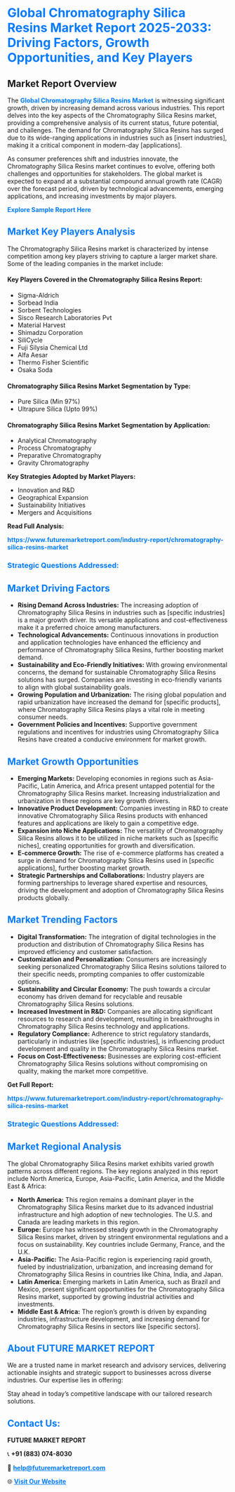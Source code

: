 <h1 style="color: #007BFF;">Global Chromatography Silica Resins Market Report 2025-2033: Driving Factors, Growth Opportunities, and Key Players</h1>

<section id="overview">
<h2>Market Report Overview</h2>
<p>The <a href="https://www.futuremarketreport.com/industry-report/chromatography-silica-resins-market" style="color: #007BFF; text-decoration: none;"><strong>Global Chromatography Silica Resins Market</strong></a> is witnessing significant growth, driven by increasing demand across various industries. This report delves into the key aspects of the Chromatography Silica Resins market, providing a comprehensive analysis of its current status, future potential, and challenges. The demand for Chromatography Silica Resins has surged due to its wide-ranging applications in industries such as [insert industries], making it a critical component in modern-day [applications].</p>
<p>As consumer preferences shift and industries innovate, the Chromatography Silica Resins market continues to evolve, offering both challenges and opportunities for stakeholders. The global market is expected to expand at a substantial compound annual growth rate (CAGR) over the forecast period, driven by technological advancements, emerging applications, and increasing investments by major players.</p>
</section>

<section id="overview">
<p><a href="https://www.futuremarketreport.com/request-sample/reportId=103615" style="color: #007BFF; text-decoration: none;"><strong>Explore Sample Report Here</strong></a></p>
</section>

<section id="key-players">
<h2 style="color: #007BFF;">Market Key Players Analysis</h2>
<p>The Chromatography Silica Resins market is characterized by intense competition among key players striving to capture a larger market share. Some of the leading companies in the market include:</p>
<h4>Key Players Covered in the Chromatography Silica Resins Report:</h4>
<ul><li>Sigma-Aldrich</li><li>Sorbead India</li><li>Sorbent Technologies</li><li>Sisco Research Laboratories Pvt</li><li>Material Harvest</li><li>Shimadzu Corporation</li><li>SiliCycle</li><li>Fuji Silysia Chemical Ltd</li><li>Alfa Aesar</li><li>Thermo Fisher Scientific</li><li>Osaka Soda</li></ul>
<h4>Chromatography Silica Resins Market Segmentation by Type:</h4>
<ul><li>Pure Silica (Min 97%)</li><li>Ultrapure Silica (Upto 99%)</li></ul>

<h4>Chromatography Silica Resins Market Segmentation by Application:</h4>
<ul><li>Analytical Chromatography</li><li>Process Chromatography</li><li>Preparative Chromatography</li><li>Gravity Chromatography</li></ul>
<p><strong>Key Strategies Adopted by Market Players:</strong></p>
<ul>
<li>Innovation and R&D</li>
<li>Geographical Expansion</li>
<li>Sustainability Initiatives</li>
<li>Mergers and Acquisitions</li>
</ul>
</section>

<section>
<p><strong>Read Full Analysis: </strong></p><a href="https://www.futuremarketreport.com/industry-report/chromatography-silica-resins-market" style="color: #007BFF; text-decoration: none;"><strong>https://www.futuremarketreport.com/industry-report/chromatography-silica-resins-market</strong></a>
<h3 style="color: #007BFF;">Strategic Questions Addressed:</h3>
</section>

<section id="driving-factors">
<h2 style="color: #007BFF;">Market Driving Factors</h2>
<ul>
<li><strong>Rising Demand Across Industries:</strong> The increasing adoption of Chromatography Silica Resins in industries such as [specific industries] is a major growth driver. Its versatile applications and cost-effectiveness make it a preferred choice among manufacturers.</li>
<li><strong>Technological Advancements:</strong> Continuous innovations in production and application technologies have enhanced the efficiency and performance of Chromatography Silica Resins, further boosting market demand.</li>
<li><strong>Sustainability and Eco-Friendly Initiatives:</strong> With growing environmental concerns, the demand for sustainable Chromatography Silica Resins solutions has surged. Companies are investing in eco-friendly variants to align with global sustainability goals.</li>
<li><strong>Growing Population and Urbanization:</strong> The rising global population and rapid urbanization have increased the demand for [specific products], where Chromatography Silica Resins plays a vital role in meeting consumer needs.</li>
<li><strong>Government Policies and Incentives:</strong> Supportive government regulations and incentives for industries using Chromatography Silica Resins have created a conducive environment for market growth.</li>
</ul>
</section>

<section id="growth-opportunities">
<h2 style="color: #007BFF;">Market Growth Opportunities</h2>
<ul>
<li><strong>Emerging Markets:</strong> Developing economies in regions such as Asia-Pacific, Latin America, and Africa present untapped potential for the Chromatography Silica Resins market. Increasing industrialization and urbanization in these regions are key growth drivers.</li>
<li><strong>Innovative Product Development:</strong> Companies investing in R&D to create innovative Chromatography Silica Resins products with enhanced features and applications are likely to gain a competitive edge.</li>
<li><strong>Expansion into Niche Applications:</strong> The versatility of Chromatography Silica Resins allows it to be utilized in niche markets such as [specific niches], creating opportunities for growth and diversification.</li>
<li><strong>E-commerce Growth:</strong> The rise of e-commerce platforms has created a surge in demand for Chromatography Silica Resins used in [specific applications], further boosting market growth.</li>
<li><strong>Strategic Partnerships and Collaborations:</strong> Industry players are forming partnerships to leverage shared expertise and resources, driving the development and adoption of Chromatography Silica Resins products globally.</li>
</ul>
</section>

<section id="trending-factors">
<h2 style="color: #007BFF;">Market Trending Factors</h2>
<ul>
<li><strong>Digital Transformation:</strong> The integration of digital technologies in the production and distribution of Chromatography Silica Resins has improved efficiency and customer satisfaction.</li>
<li><strong>Customization and Personalization:</strong> Consumers are increasingly seeking personalized Chromatography Silica Resins solutions tailored to their specific needs, prompting companies to offer customizable options.</li>
<li><strong>Sustainability and Circular Economy:</strong> The push towards a circular economy has driven demand for recyclable and reusable Chromatography Silica Resins solutions.</li>
<li><strong>Increased Investment in R&D:</strong> Companies are allocating significant resources to research and development, resulting in breakthroughs in Chromatography Silica Resins technology and applications.</li>
<li><strong>Regulatory Compliance:</strong> Adherence to strict regulatory standards, particularly in industries like [specific industries], is influencing product development and quality in the Chromatography Silica Resins market.</li>
<li><strong>Focus on Cost-Effectiveness:</strong> Businesses are exploring cost-efficient Chromatography Silica Resins solutions without compromising on quality, making the market more competitive.</li>
</ul>
</section>

<section>
<p><strong>Get Full Report: </strong></p><a href="https://www.futuremarketreport.com/industry-report/chromatography-silica-resins-market" style="color: #007BFF; text-decoration: none;"><strong>https://www.futuremarketreport.com/industry-report/chromatography-silica-resins-market</strong></a>
<h3 style="color: #007BFF;">Strategic Questions Addressed:</h3>
</section>


<section id="regional-analysis">
<h2 style="color: #007BFF;">Market Regional Analysis</h2>
<p>The global Chromatography Silica Resins market exhibits varied growth patterns across different regions. The key regions analyzed in this report include North America, Europe, Asia-Pacific, Latin America, and the Middle East & Africa:</p>
<ul>
<li><strong>North America:</strong> This region remains a dominant player in the Chromatography Silica Resins market due to its advanced industrial infrastructure and high adoption of new technologies. The U.S. and Canada are leading markets in this region.</li>
<li><strong>Europe:</strong> Europe has witnessed steady growth in the Chromatography Silica Resins market, driven by stringent environmental regulations and a focus on sustainability. Key countries include Germany, France, and the U.K.</li>
<li><strong>Asia-Pacific:</strong> The Asia-Pacific region is experiencing rapid growth, fueled by industrialization, urbanization, and increasing demand for Chromatography Silica Resins in countries like China, India, and Japan.</li>
<li><strong>Latin America:</strong> Emerging markets in Latin America, such as Brazil and Mexico, present significant opportunities for the Chromatography Silica Resins market, supported by growing industrial activities and investments.</li>
<li><strong>Middle East & Africa:</strong> The region’s growth is driven by expanding industries, infrastructure development, and increasing demand for Chromatography Silica Resins in sectors like [specific sectors].</li>
</ul>
</section>

<footer>
<h2 style="color: #007BFF;">About FUTURE MARKET REPORT</h2>
<p>We are a trusted name in market research and advisory services, delivering actionable insights and strategic support to businesses across diverse industries. Our expertise lies in offering:</p>

<p>Stay ahead in today’s competitive landscape with our tailored research solutions.</p>

<h2 style="color: #007BFF;">Contact Us:</h2>
<p><strong>FUTURE MARKET REPORT</strong></p>
<p>📞 <strong>+91 (883) 074-8030</strong></p>
<p>📧 <strong><a href="mailto:help@futuremarketreport.com" style="color: #007BFF;">help@futuremarketreport.com</a></strong></p>
<p>🌐 <strong><a href="https://www.futuremarketreport.com/" style="color: #007BFF;">Visit Our Website</a></strong></p>
</footer>